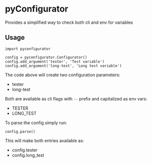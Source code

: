 # pyConfigurator

Provides a simplified way to check both cli and env for variables

## Usage

    import pyconfigurator

    config = pyconfigurator.Configurator()
    config.add_argument('tester', 'Test variable')
    config.add_argument('long-test', 'Long test variable')


The code above will create two configuration parameters:

- tester
- long-test

Both are available as cli flags with `--` prefix and capitalized as env vars:

- TESTER
- LONG_TEST

To parse the config simply run:

    config.parse()

This will make both entries available as:

- config.tester
- config.long_test